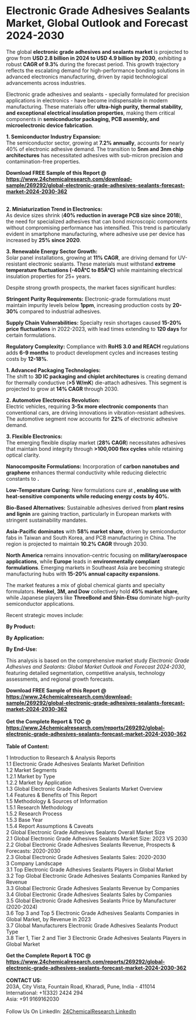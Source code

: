 <h1>Electronic Grade Adhesives Sealants Market, Global Outlook and Forecast 2024-2030</h1><p>The global <strong>electronic grade adhesives and sealants market</strong> is projected to grow from <strong>USD 2.8 billion in 2024 to USD 4.9 billion by 2030</strong>, exhibiting a robust <strong>CAGR of 9.3%</strong> during the forecast period. This growth trajectory reflects the escalating demand for high-performance bonding solutions in advanced electronics manufacturing, driven by rapid technological advancements across industries.</p><p>Electronic grade adhesives and sealants - specially formulated for precision applications in electronics - have become indispensable in modern manufacturing. These materials offer <strong>ultra-high purity, thermal stability, and exceptional electrical insulation properties</strong>, making them critical components in <strong>semiconductor packaging, PCB assembly, and microelectronic device fabrication</strong>.</p><p><strong>1. Semiconductor Industry Expansion:</strong><br> 
The semiconductor sector, growing at <strong>7.2% annually</strong>, accounts for nearly 40% of electronic adhesive demand. The transition to <strong>5nm and 3nm chip architectures</strong> has necessitated adhesives with sub-micron precision and contamination-free properties.</p><div><b>Download FREE Sample of this Report @ 
            <a href="https://www.24chemicalresearch.com/download-sample/269292/global-electronic-grade-adhesives-sealants-forecast-market-2024-2030-362">
            https://www.24chemicalresearch.com/download-sample/269292/global-electronic-grade-adhesives-sealants-forecast-market-2024-2030-362</a></b></div><br><p><strong>2. Miniaturization Trend in Electronics:</strong><br>
As device sizes shrink (<strong>40% reduction in average PCB size since 2018</strong>), the need for specialized adhesives that can bond microscopic components without compromising performance has intensified. This trend is particularly evident in smartphone manufacturing, where adhesive use per device has increased by <strong>25% since 2020</strong>.</p><p><strong>3. Renewable Energy Sector Growth:</strong><br>
Solar panel installations, growing at <strong>11% CAGR</strong>, are driving demand for UV-resistant electronic sealants. These materials must withstand <strong>extreme temperature fluctuations (-40Â°C to 85Â°C)</strong> while maintaining electrical insulation properties for 25+ years.</p><p>Despite strong growth prospects, the market faces significant hurdles:</p><p><strong>Stringent Purity Requirements:</strong> Electronic-grade formulations must maintain impurity levels below <strong>1ppm</strong>, increasing production costs by <strong>20-30%</strong> compared to industrial adhesives.</p><p><strong>Supply Chain Vulnerabilities:</strong> Specialty resin shortages caused <strong>15-20% price fluctuations</strong> in 2022-2023, with lead times extending to <strong>120 days</strong> for certain formulations.</p><p><strong>Regulatory Complexity:</strong> Compliance with <strong>RoHS 3.0 and REACH</strong> regulations adds <strong>6-9 months</strong> to product development cycles and increases testing costs by <strong>12-18%</strong>.</p><p><strong>1. Advanced Packaging Technologies:</strong><br>
The shift to <strong>3D IC packaging and chiplet architectures</strong> is creating demand for thermally conductive (<strong>&gt;5 W/mK</strong>) die-attach adhesives. This segment is projected to grow at <strong>14% CAGR</strong> through 2030.</p><p><strong>2. Automotive Electronics Revolution:</strong><br>
Electric vehicles, requiring <strong>3-5x more electronic components</strong> than conventional cars, are driving innovations in vibration-resistant adhesives. The automotive segment now accounts for <strong>22%</strong> of electronic adhesive demand.</p><p><strong>3. Flexible Electronics:</strong><br>
The emerging flexible display market (<strong>28% CAGR</strong>) necessitates adhesives that maintain bond integrity through <strong>&gt;100,000 flex cycles</strong> while retaining optical clarity.</p><p><strong>Nanocomposite Formulations:</strong> Incorporation of <strong>carbon nanotubes and graphene</strong> enhances thermal conductivity while reducing dielectric constants to <strong>.</strong></p><p><strong>Low-Temperature Curing:</strong> New formulations cure at <strong>, enabling use with heat-sensitive components while reducing energy costs by <strong>40%</strong>.</strong></p><p><strong>Bio-Based Alternatives:</strong> Sustainable adhesives derived from <strong>plant resins and lignin</strong> are gaining traction, particularly in European markets with stringent sustainability mandates.</p><p><strong>Asia-Pacific dominates</strong> with <strong>58% market share</strong>, driven by semiconductor fabs in Taiwan and South Korea, and PCB manufacturing in China. The region is projected to maintain <strong>10.2% CAGR</strong> through 2030.</p><p><strong>North America</strong> remains innovation-centric focusing on <strong>military/aerospace applications</strong>, while <strong>Europe</strong> leads in <strong>environmentally compliant formulations</strong>. Emerging markets in Southeast Asia are becoming strategic manufacturing hubs with <strong>15-20% annual capacity expansions</strong>.</p><p>The market features a mix of global chemical giants and specialty formulators. <strong>Henkel, 3M, and Dow</strong> collectively hold <strong>45% market share</strong>, while Japanese players like <strong>ThreeBond and Shin-Etsu</strong> dominate high-purity semiconductor applications.</p><p>Recent strategic moves include:</p><p><strong>By Product:</strong></p><p><strong>By Application:</strong></p><p><strong>By End-Use:</strong></p><p>This analysis is based on the comprehensive market study <em>Electronic Grade Adhesives and Sealants: Global Market Outlook and Forecast 2024-2030</em>, featuring detailed segmentation, competitive analysis, technology assessments, and regional growth forecasts.</p><div><b>Download FREE Sample of this Report @ 
            <a href="https://www.24chemicalresearch.com/download-sample/269292/global-electronic-grade-adhesives-sealants-forecast-market-2024-2030-362">
            https://www.24chemicalresearch.com/download-sample/269292/global-electronic-grade-adhesives-sealants-forecast-market-2024-2030-362</a></b></div><br><div><b>Get the Complete Report & TOC @ 
            <a href="https://www.24chemicalresearch.com/reports/269292/global-electronic-grade-adhesives-sealants-forecast-market-2024-2030-362">
            https://www.24chemicalresearch.com/reports/269292/global-electronic-grade-adhesives-sealants-forecast-market-2024-2030-362</a></b></div><br>
            <b>Table of Content:</b><p>1 Introduction to Research & Analysis Reports<br />
    1.1 Electronic Grade Adhesives Sealants Market Definition<br />
    1.2 Market Segments<br />
        1.2.1 Market by Type<br />
        1.2.2 Market by Application<br />
    1.3 Global Electronic Grade Adhesives Sealants Market Overview<br />
    1.4 Features & Benefits of This Report<br />
    1.5 Methodology & Sources of Information<br />
        1.5.1 Research Methodology<br />
        1.5.2 Research Process<br />
        1.5.3 Base Year<br />
        1.5.4 Report Assumptions & Caveats<br />
2 Global Electronic Grade Adhesives Sealants Overall Market Size<br />
    2.1 Global Electronic Grade Adhesives Sealants Market Size: 2023 VS 2030<br />
    2.2 Global Electronic Grade Adhesives Sealants Revenue, Prospects & Forecasts: 2020-2030<br />
    2.3 Global Electronic Grade Adhesives Sealants Sales: 2020-2030<br />
3 Company Landscape<br />
    3.1 Top Electronic Grade Adhesives Sealants Players in Global Market<br />
    3.2 Top Global Electronic Grade Adhesives Sealants Companies Ranked by Revenue<br />
    3.3 Global Electronic Grade Adhesives Sealants Revenue by Companies<br />
    3.4 Global Electronic Grade Adhesives Sealants Sales by Companies<br />
    3.5 Global Electronic Grade Adhesives Sealants Price by Manufacturer (2020-2024)<br />
    3.6 Top 3 and Top 5 Electronic Grade Adhesives Sealants Companies in Global Market, by Revenue in 2023<br />
    3.7 Global Manufacturers Electronic Grade Adhesives Sealants Product Type<br />
    3.8 Tier 1, Tier 2 and Tier 3 Electronic Grade Adhesives Sealants Players in Global Market<br />
    </p><div><b>Get the Complete Report & TOC @ 
            <a href="https://www.24chemicalresearch.com/reports/269292/global-electronic-grade-adhesives-sealants-forecast-market-2024-2030-362">
            https://www.24chemicalresearch.com/reports/269292/global-electronic-grade-adhesives-sealants-forecast-market-2024-2030-362</a></b></div><br><b>CONTACT US:</b><br>
            203A, City Vista, Fountain Road, Kharadi, Pune, India - 411014<br>
            International: +1(332) 2424 294<br>
            Asia: +91 9169162030 <br><br>
            Follow Us On LinkedIn: <a href="https://www.linkedin.com/company/24chemicalresearch/">24ChemicalResearch LinkedIn</a>